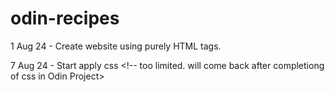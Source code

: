 # odin-recipes

1 Aug 24 - Create website using purely HTML tags.

7 Aug 24 - Start apply css <!-- too limited. will come back after completiong of css in Odin Project>